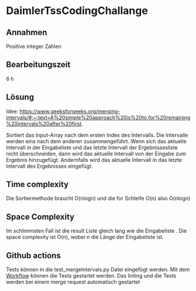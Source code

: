 # DaimlerTssCodingChallange

## Annahmen
 Positive integer Zahlen

## Bearbeitungszeit
6 h

## Lösung
Idee: https://www.geeksforgeeks.org/merging-intervals/#:~:text=A%20simple%20approach%20is%20to,for%20remaining%20intervals%20after%20first.

Sortiert das Input-Array nach dem ersten Index des Intervalls.
Die Intervalle werden eins nach dem anderen zusammengeführt. Wenn sich das aktuelle Intervall in der Eingabeliste und das letzte Intervall der Ergebnissesliste nicht überschneiden, dann wird das aktuelle Intervall von der Eingabe zum Ergebnis hinzugefügt. Andernfalls wird das aktuelle Intervall in das letzte Intervall des Ergebnisses eingefügt.


## Time complexity
Die Sortiermethode braucht O(nlogn) und die for Schleife O(n) also O(nlogn)


## Space Complexity
Im schlimmsten Fall ist die result Liste gleich lang wie die Eingabeliste . Die space complexity ist O(n), wobei n die Länge der Eingabeliste ist.

## Github actions
Tests können in die test_mergeIntervals.py Datei eingefügt werden.
Mit dem [Workflow](https://github.com/DennisWeggenmann/DaimlerTssCodingChallange/actions/workflows/manual_workflow.yml) können die Tests gestartet werden. 
Das linting und die Tests werden bei einem merge request automatisch gestartet 
